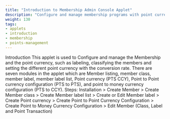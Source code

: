 ```yaml
---
title: "Introduction to Membership Admin Console Applet"
description: "Configure and manage membership programs with point currencies, member classifications, and conversion rates"
weight: 130
tags:
- applets
- introduction
- membership
- points-management
---
```

Introduction
This applet is used to Configure and manage the Membership and the point currency, such as labeling, classifying the members and setting the different point currency with the conversion rate. There are seven modules in the applet which are Member listing, member class, member label, member label list, Point currency (PTS CCY), Point to Point currency configuration (PTS to PTS), and point to money currency configuration (PTS to CCY).
Steps:  Installation > Create Member > Create Member class > Create Member label list >  Create or Edit Member label > Create Point currency > Create Point to Point Currency Configuration > Create Point to Money Currency Configuration > Edit Member (Class, Label and Point Transaction)